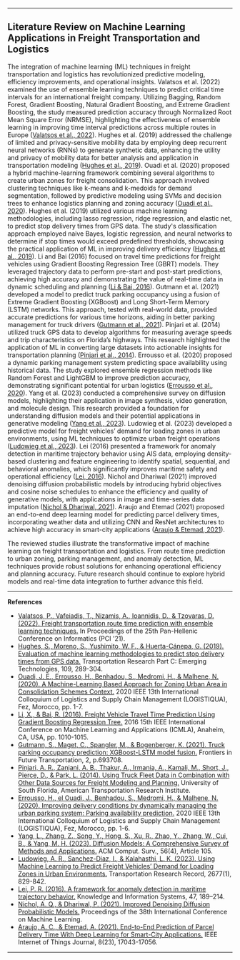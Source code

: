 -------
## Literature Review on Machine Learning Applications in Freight Transportation and Logistics

The integration of machine learning (ML) techniques in freight transportation and logistics has revolutionized predictive modeling, efficiency improvements, and operational insights. Valatsos et al. (2022) examined the use of ensemble learning techniques to predict critical time intervals for an international freight company. Utilizing Bagging, Random Forest, Gradient Boosting, Natural Gradient Boosting, and Extreme Gradient Boosting, the study measured prediction accuracy through Normalized Root Mean Square Error (NRMSE), highlighting the effectiveness of ensemble learning in improving time interval predictions across multiple routes in Europe ([Valatsos et al., 2022](https://dl-acm-org.ccny-proxy1.libr.ccny.cuny.edu/doi/10.1145/3503823.3503833)). Hughes et al. (2019) addressed the challenge of limited and privacy-sensitive mobility data by employing deep recurrent neural networks (RNNs) to generate synthetic data, enhancing the utility and privacy of mobility data for better analysis and application in transportation modeling ([Hughes et al., 2019](https://www.sciencedirect.com/science/article/pii/S0968090X18314645?casa_token=5Gy06HhmjC4AAAAA:A-wJRrlwFvw3baGPsrbsEJFbpUECONalR3zyQXyPZQsyH5s3FkmRuRNz33ArJ_Rt2gyNqcIzXWg)). Ouadi et al. (2020) proposed a hybrid machine-learning framework combining several algorithms to create urban zones for freight consolidation. This approach involved clustering techniques like k-means and k-medoids for demand segmentation, followed by predictive modeling using SVMs and decision trees to enhance logistics planning and zoning accuracy ([Ouadi et al., 2020](https://ieeexplore-ieee-org.ccny-proxy1.libr.ccny.cuny.edu/document/9353901)). Hughes et al. (2019) utilized various machine learning methodologies, including lasso regression, ridge regression, and elastic net, to predict stop delivery times from GPS data. The study's classification approach employed naive Bayes, logistic regression, and neural networks to determine if stop times would exceed predefined thresholds, showcasing the practical application of ML in improving delivery efficiency ([Hughes et al., 2019](https://www.sciencedirect.com/science/article/pii/S0968090X18314645?casa_token=5Gy06HhmjC4AAAAA:A-wJRrlwFvw3baGPsrbsEJFbpUECONalR3zyQXyPZQsyH5s3FkmRuRNz33ArJ_Rt2gyNqcIzXWg)). Li and Bai (2016) focused on travel time predictions for freight vehicles using Gradient Boosting Regression Tree (GBRT) models. They leveraged trajectory data to perform pre-start and post-start predictions, achieving high accuracy and demonstrating the value of real-time data in dynamic scheduling and planning ([Li & Bai, 2016](https://ieeexplore-ieee-org.ccny-proxy1.libr.ccny.cuny.edu/document/7838286)). Gutmann et al. (2021) developed a model to predict truck parking occupancy using a fusion of Extreme Gradient Boosting (XGBoost) and Long Short-Term Memory (LSTM) networks. This approach, tested with real-world data, provided accurate predictions for various time horizons, aiding in better parking management for truck drivers ([Gutmann et al., 2021](https://www.frontiersin.org/articles/10.3389/ffutr.2021.693708/full)). Pinjari et al. (2014) utilized truck GPS data to develop algorithms for measuring average speeds and trip characteristics on Florida’s highways. This research highlighted the application of ML in converting large datasets into actionable insights for transportation planning ([Pinjari et al., 2014](https://rosap.ntl.bts.gov/view/dot/27807)). Errousso et al. (2020) proposed a dynamic parking management system predicting space availability using historical data. The study explored ensemble regression methods like Random Forest and LightGBM to improve prediction accuracy, demonstrating significant potential for urban logistics ([Errousso et al., 2020](https://ieeexplore-ieee-org.ccny-proxy1.libr.ccny.cuny.edu/document/9353890)). Yang et al. (2023) conducted a comprehensive survey on diffusion models, highlighting their application in image synthesis, video generation, and molecule design. This research provided a foundation for understanding diffusion models and their potential applications in generative modeling ([Yang et al., 2023](https://dl.acm.org/doi/full/10.1145/3626235?casa_token=dzWXYo2eR1oAAAAA%3AB330awEm-SOLEJcFrvvVXAcwAPY3zh4IpAdjVrHzniuNnf3NdHVMV6bRo7oNC8NC7OMgmBw2yn7Ojw)). Ludowieg et al. (2023) developed a predictive model for freight vehicles’ demand for loading zones in urban environments, using ML techniques to optimize urban freight operations ([Ludowieg et al., 2023](https://doi-org.ccny-proxy1.libr.ccny.cuny.edu/10.1177/03611981221101893)). Lei (2016) presented a framework for anomaly detection in maritime trajectory behavior using AIS data, employing density-based clustering and feature engineering to identify spatial, sequential, and behavioral anomalies, which significantly improves maritime safety and operational efficiency ([Lei, 2016](https://doi.org/10.1007/s10115-015-0845-4)). Nichol and Dhariwal (2021) improved denoising diffusion probabilistic models by introducing hybrid objectives and cosine noise schedules to enhance the efficiency and quality of generative models, with applications in image and time-series data imputation ([Nichol & Dhariwal, 2021](https://proceedings.mlr.press/v139/nichol21a.html)). Araujo and Etemad (2021) proposed an end-to-end deep learning model for predicting parcel delivery times, incorporating weather data and utilizing CNN and ResNet architectures to achieve high accuracy in smart-city applications ([Araujo & Etemad, 2021](https://doi.org/10.1109/JIOT.2021.3077007)). 

The reviewed studies illustrate the transformative impact of machine learning on freight transportation and logistics. From route time prediction to urban zoning, parking management, and anomaly detection, ML techniques provide robust solutions for enhancing operational efficiency and planning accuracy. Future research should continue to explore hybrid models and real-time data integration to further advance this field.

----
**References**

- [Valatsos, P., Vafeiadis, T., Nizamis, A., Ioannidis, D., & Tzovaras, D. (2022). Freight transportation route time prediction with ensemble learning techniques.](https://dl-acm-org.ccny-proxy1.libr.ccny.cuny.edu/doi/10.1145/3503823.3503833) In Proceedings of the 25th Pan-Hellenic Conference on Informatics (PCI '21).
- [Hughes, S., Moreno, S., Yushimito, W. F., & Huerta-Cánepa, G. (2019). Evaluation of machine learning methodologies to predict stop delivery times from GPS data.](https://www.sciencedirect.com/science/article/pii/S0968090X18314645?casa_token=5Gy06HhmjC4AAAAA:A-wJRrlwFvw3baGPsrbsEJFbpUECONalR3zyQXyPZQsyH5s3FkmRuRNz33ArJ_Rt2gyNqcIzXWg) Transportation Research Part C: Emerging Technologies, 109, 289-304.
- [Ouadi, J. E., Errousso, H., Benhadou, S., Medromi, H., & Malhene, N. (2020). A Machine-Learning Based Approach for Zoning Urban Area in Consolidation Schemes Context.](https://ieeexplore-ieee-org.ccny-proxy1.libr.ccny.cuny.edu/document/9353901) 2020 IEEE 13th International Colloquium of Logistics and Supply Chain Management (LOGISTIQUA), Fez, Morocco, pp. 1-7.
- [Li, X., & Bai, R. (2016). Freight Vehicle Travel Time Prediction Using Gradient Boosting Regression Tree.](https://ieeexplore-ieee-org.ccny-proxy1.libr.ccny.cuny.edu/document/7838286) 2016 15th IEEE International Conference on Machine Learning and Applications (ICMLA), Anaheim, CA, USA, pp. 1010-1015.
- [Gutmann, S., Maget, C., Spangler, M., & Bogenberger, K. (2021). Truck parking occupancy prediction: XGBoost-LSTM model fusion.](https://www.frontiersin.org/articles/10.3389/ffutr.2021.693708/full) Frontiers in Future Transportation, 2, p.693708.
- [Pinjari, A. R., Zanjani, A. B., Thakur, A., Irmania, A., Kamali, M., Short, J., Pierce, D., & Park, L. (2014). Using Truck Fleet Data in Combination with Other Data Sources for Freight Modeling and Planning.](https://rosap.ntl.bts.gov/view/dot/27807) University of South Florida, American Transportation Research Institute.
- [Errousso, H., el Ouadi, J., Benhadou, S., Medromi, H., & Malhene, N. (2020). Improving delivery conditions by dynamically managing the urban parking system: Parking availability prediction.](https://ieeexplore-ieee-org.ccny-proxy1.libr.ccny.cuny.edu/document/9353890) 2020 IEEE 13th International Colloquium of Logistics and Supply Chain Management (LOGISTIQUA), Fez, Morocco, pp. 1-6.
- [Yang, L., Zhang, Z., Song, Y., Hong, S., Xu, R., Zhao, Y., Zhang, W., Cui, B., & Yang, M. H. (2023). Diffusion Models: A Comprehensive Survey of Methods and Applications.](https://dl.acm.org/doi/full/10.1145/3626235?casa_token=dzWXYo2eR1oAAAAA%3AB330awEm-SOLEJcFrvvVXAcwAPY3zh4IpAdjVrHzniuNnf3NdHVMV6bRo7oNC8NC7OMgmBw2yn7Ojw) ACM Comput. Surv., 56(4), Article 105.
- [Ludowieg, A. R., Sanchez-Diaz, I., & Kalahasthi, L. K. (2023). Using Machine Learning to Predict Freight Vehicles’ Demand for Loading Zones in Urban Environments.](https://doi-org.ccny-proxy1.libr.ccny.cuny.edu/10.1177/03611981221101893) Transportation Research Record, 2677(1), 829-842.
- [Lei, P. R. (2016). A framework for anomaly detection in maritime trajectory behavior.](https://doi.org/10.1007/s10115-015-0845-4) Knowledge and Information Systems, 47, 189–214.
- [Nichol, A. Q., & Dhariwal, P. (2021). Improved Denoising Diffusion Probabilistic Models.](https://proceedings.mlr.press/v139/nichol21a.html) Proceedings of the 38th International Conference on Machine Learning.
- [Araujo, A. C., & Etemad, A. (2021). End-to-End Prediction of Parcel Delivery Time With Deep Learning for Smart-City Applications.](https://doi.org/10.1109/JIOT.2021.3077007) IEEE Internet of Things Journal, 8(23), 17043-17056.
-----
